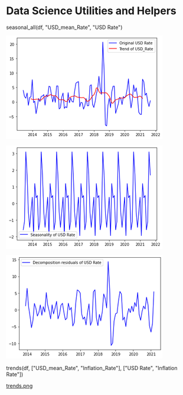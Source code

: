 # Data Science Utilities and Helpers

seasonal_all(df, "USD_mean_Rate", "USD Rate")

![seasonal_all_1.png](./images/seasonal_all_1.png)

![seasonal_all_2.png](./images/seasonal_all_2.png)

![seasonal_all_3.png](./images/seasonal_all_3.png)

trends(df, ["USD_mean_Rate", "Inflation_Rate"], ["USD Rate", "Inflation Rate"])

[trends.png](./images/trends.png)
